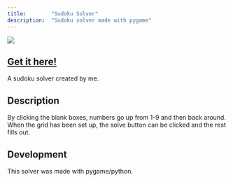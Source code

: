 ```yaml
---
title:        "Sudoku Solver"
description:  "Sudoku solver made with pygame"
---
```


![](https://i.imgur.com/aAieSnR.gif)

## [Get it here!](https://github.com/BergrosGigja/Sudoku-solver)

A sudoku solver created by me.

## Description
By clicking the blank boxes, numbers go up from 1-9 and then back around. When the grid has been set up, the solve button can be clicked and the rest fills out.

## Development
This solver was made with pygame/python.